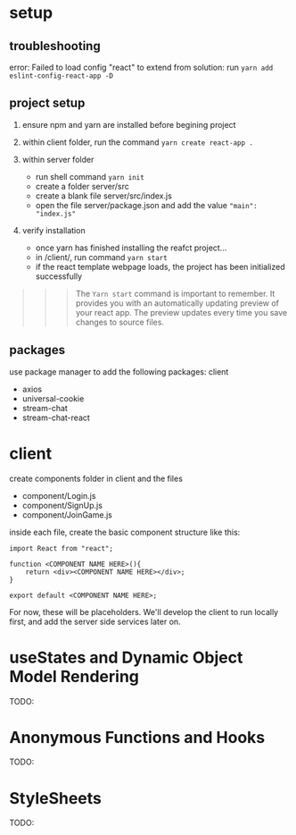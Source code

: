 # setup
## troubleshooting
error: Failed to load config "react" to extend from
solution: run `yarn add eslint-config-react-app -D`
## project setup

1. ensure npm and yarn are installed before begining project
2. within client folder, run the command
    `yarn create react-app .`
3. within server folder
    - run shell command `yarn init`
    - create a folder server/src
    - create a blank file server/src/index.js
    - open the file server/package.json and add the value 
        `"main": "index.js"`

4. verify installation
    - once yarn has finished installing the reafct project...
    - in /client/, run command `yarn start`
    - if the react template webpage loads, the project has been initialized successfully

>>> The `Yarn start` command is important to remember. It provides you with an automatically updating preview of your react app. The preview updates every time you save changes to source files. 

## packages
use package manager to add the following packages: 
client
- axios
- universal-cookie
- stream-chat
- stream-chat-react 


# client 
create components folder in client and the files
- component/Login.js
- component/SignUp.js
- component/JoinGame.js

inside each file, create the basic component structure like this:
```
import React from "react";

function <COMPONENT NAME HERE>(){
    return <div><COMPONENT NAME HERE></div>;
}

export default <COMPONENT NAME HERE>;
```

For now, these will be placeholders. We'll develop the client to run locally first, and add the server side services later on.


# useStates and Dynamic Object Model Rendering

TODO:

# Anonymous Functions and Hooks

TODO:


# StyleSheets

TODO:

